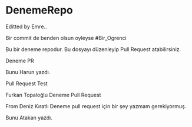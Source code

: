 # DenemeRepo
Editted by Emre..

Bir commit de benden olsun oyleyse #Bir_Ogrenci

Bu bir deneme repodur. Bu dosyayı düzenleyip Pull Request atabilirsiniz. 


Deneme PR

Bunu Harun yazdı.

Pull Request Test

Furkan Topaloğlu Deneme Pull Request

From Deniz Kıratlı
Deneme pull request için bir şey yazmam gerekiyormuş.

Bunu Atakan yazdı.

